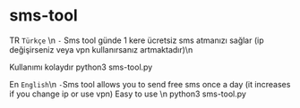 # sms-tool
 TR `Türkçe` \n
`-` Sms tool günde 1 kere ücretsiz sms atmanızı sağlar (ip değişirseniz veya vpn kullanırsanız artmaktadır)\n

Kullanımı kolaydır 
python3 sms-tool.py

En `English`\n
`-`Sms tool allows you to send free sms once a day (it increases if you change ip or use vpn)
Easy to use \n
python3 sms-tool.py
